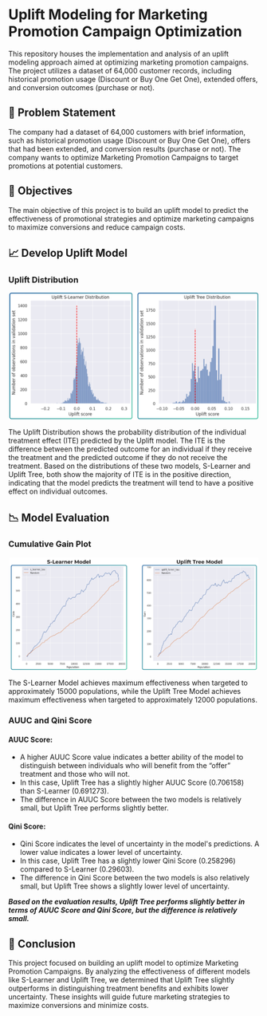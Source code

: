 # Uplift Modeling for Marketing Promotion Campaign Optimization
This repository houses the implementation and analysis of an uplift modeling approach aimed at optimizing marketing promotion campaigns. The project utilizes a dataset of 64,000 customer records, including historical promotion usage (Discount or Buy One Get One), extended offers, and conversion outcomes (purchase or not).

## 🚀 Problem Statement
The company had a dataset of 64,000 customers with brief information, such as historical promotion usage (Discount or Buy One Get One), offers that had been extended, and conversion results (purchase or not). The company wants to optimize Marketing Promotion Campaigns to target promotions at potential customers.

## 🎯 Objectives
The main objective of this project is to build an uplift model to predict the effectiveness of promotional strategies and optimize marketing campaigns to maximize conversions and reduce campaign costs.

## 📈 Develop Uplift Model
### Uplift Distribution
<p align="center">
  <img src="Uplift%20Distribution.png" alt="Uplift Model Distribution" width="500"/>
</p>
The Uplift Distribution shows the probability distribution of the individual treatment effect (ITE) predicted by the Uplift model. The ITE is the difference between the predicted outcome for an individual if they receive the treatment and the predicted outcome if they do not receive the treatment.
Based on the distributions of these two models, S-Learner and Uplift Tree, both show the majority of ITE is in the positive direction, indicating that the model predicts the treatment will tend to have a positive effect on individual outcomes.

## 📉 Model Evaluation
### Cumulative Gain Plot
<p align="center">
  <img src="Cumulative%20Gain%20Plot.png" alt="Cumulative Gain Plot" width="500"/>
</p>
The S-Learner Model achieves maximum effectiveness when targeted to approximately 15000 populations, while the Uplift Tree Model achieves maximum effectiveness when targeted to approximately 12000 populations.

### AUUC and Qini Score
#### AUUC Score:
- A higher AUUC Score value indicates a better ability of the model to distinguish between individuals who will benefit from the “offer” treatment and those who will not.
- In this case, Uplift Tree has a slightly higher AUUC Score (0.706158) than S-Learner (0.691273).
- The difference in AUUC Score between the two models is relatively small, but Uplift Tree performs slightly better.

#### Qini Score:
- Qini Score indicates the level of uncertainty in the model's predictions. A lower value indicates a lower level of uncertainty.
- In this case, Uplift Tree has a slightly lower Qini Score (0.258296) compared to S-Learner (0.29603).
- The difference in Qini Score between the two models is also relatively small, but Uplift Tree shows a slightly lower level of uncertainty.

**_Based on the evaluation results, Uplift Tree performs slightly better in terms of AUUC Score and Qini Score, but the difference is relatively small._**

## 📜 Conclusion
This project focused on building an uplift model to optimize Marketing Promotion Campaigns. By analyzing the effectiveness of different models like S-Learner and Uplift Tree, we determined that Uplift Tree slightly outperforms in distinguishing treatment benefits and exhibits lower uncertainty. These insights will guide future marketing strategies to maximize conversions and minimize costs.
